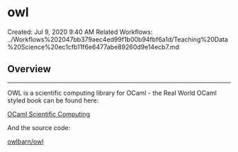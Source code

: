 # owl

Created: Jul 9, 2020 9:40 AM
Related Workflows: ../Workflows%202047bb379aec4ed99f1b00b94fbf6a1d/Teaching%20Data%20Science%20ec1cfb11f6e6477abe89260d9e14ecb7.md

## Overview

---

OWL is a scientific computing library for OCaml - the Real World OCaml styled book can be found here: 

[OCaml Scientific Computing](https://ocaml.xyz/book/)

And the source code:

[owlbarn/owl](https://github.com/owlbarn/owl)